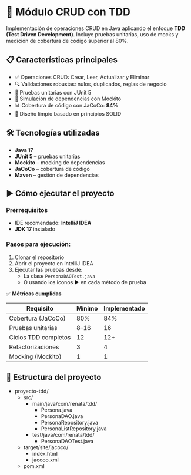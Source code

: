 # 🚀 Módulo CRUD con TDD
Implementación de operaciones CRUD en Java aplicando el enfoque **TDD (Test Driven Development)**. 
Incluye pruebas unitarias, uso de mocks y medición de cobertura de código superior al 80%.

## 📋 Características principales
- ✅ Operaciones CRUD: Crear, Leer, Actualizar y Eliminar
- 🔍 Validaciones robustas: nulos, duplicados, reglas de negocio
- 🧪 Pruebas unitarias con JUnit 5
- 🧩 Simulación de dependencias con Mockito
- 📊 Cobertura de código con JaCoCo: **84%**
- 🧼 Diseño limpio basado en principios SOLID

## 🛠 Tecnologías utilizadas
- **Java 17**
- **JUnit 5** – pruebas unitarias
- **Mockito** – mocking de dependencias
- **JaCoCo** – cobertura de código
- **Maven** – gestión de dependencias

## ▶️ Cómo ejecutar el proyecto

### Prerrequisitos

- IDE recomendado: **IntelliJ IDEA**
- **JDK 17** instalado
### Pasos para ejecución:

1. Clonar el repositorio
2. Abrir el proyecto en IntelliJ IDEA
3. Ejecutar las pruebas desde:
   - La clase `PersonaDAOTest.java`
   - O usando los iconos ▶️ en cada método de prueba


✅ **Métricas cumplidas**

| Requisito             | Mínimo | Implementado |
|-----------------------|--------|--------------|
| Cobertura (JaCoCo)    | 80%    | 84%          |
| Pruebas unitarias     | 8–16   | 16           |
| Ciclos TDD completos  | 12     | 12+          |
| Refactorizaciones     | 3      | 4            |
| Mocking (Mockito)     | 1      | 1            |


## 📂 Estructura del proyecto

- proyecto-tdd/
  - src/
    - main/java/com/renata/tdd/
      - Persona.java
      - PersonaDAO.java
      - PersonaRepository.java
      - PersonaListRepository.java
    - test/java/com/renata/tdd/
      - PersonaDAOTest.java
  - target/site/jacoco/
    - index.html
    - jacoco.xml
  - pom.xml

